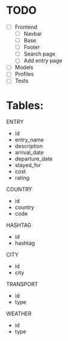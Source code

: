 # TODO

- [ ] Frontend
  - [ ] Navbar
  - [ ] Base
  - [ ] Footer
  - [ ] Search page
  - [ ] Add entry page
- [ ] Models
- [ ] Profiles
- [ ] Tests

# Tables:

ENTRY
- id
- entry_name
- description
- arrival_date
- departure_date
- stayed_for
- cost
- rating

COUNTRY
- id
- country
- code

HASHTAG
- id
- hashtag

CITY
- id
- city

TRANSPORT
- id
- type

WEATHER
- id
- type